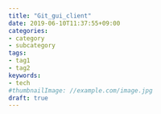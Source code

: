 ```yaml
---
title: "Git_gui_client"
date: 2019-06-10T11:37:55+09:00
categories:
- category
- subcategory
tags:
- tag1
- tag2
keywords:
- tech
#thumbnailImage: //example.com/image.jpg
draft: true
---
```


<!--more-->
